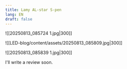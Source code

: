 ```yaml
---
title: Lamy AL-star S-pen
lang: EN
draft: false
---
```



![[20250813_085724 1.jpg|300]]

![[LED-blog/content/assets/20250813_085809.jpg|300]]

![[20250813_085839 1.jpg|300]]


I'll write a review soon. 





